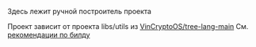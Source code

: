 Здесь лежит ручной построитель проекта

Проект зависит от проекта libs/utils из [VinCryptoOS/tree-lang-main](https://github.com/VinCryptoOS/tree-lang-main)
См. [рекомендации по билду](/build.md)

